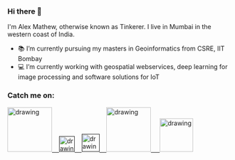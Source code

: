 ### Hi there 👋
I'm Alex Mathew, otherwise known as Tinkerer. I live in Mumbai in the western coast of India.

- 📚 I’m currently pursuing my masters in Geoinformatics from CSRE, IIT Bombay
- 💻 I’m currently working with geospatial webservices, deep learning for image processing and software solutions for IoT


### Catch me on:  
<a href="https://www.youtube.com/channel/UCo0wVhEEzlMQXevMPqN4Q6Q"><img src="https://res.cloudinary.com/importdata/image/upload/v1595012354/yt_logo_jjgys4.png" alt="drawing" width="100"/>&nbsp;&nbsp;&nbsp;&nbsp;<a href=""><img src="https://res.cloudinary.com/importdata/image/upload/v1595012354/medium_mono_hoz0z5.png" alt="drawing" width="35"/>&nbsp;&nbsp;&nbsp;&nbsp;<a href=""><img src="https://res.cloudinary.com/importdata/image/upload/v1595012924/Twitter_Logo_Blue_gbtagu.png" alt="drawing" width="40"/>&nbsp;&nbsp;&nbsp;&nbsp;<a href="https://www.linkedin.com/in/alex94/"><img src="https://res.cloudinary.com/importdata/image/upload/v1595012354/linkedin_t9qiwy.png" alt="drawing" width="100"/> &nbsp;&nbsp;&nbsp;&nbsp;<a href="https://www.kaggle.com/caffeineholic"><img src="https://res.cloudinary.com/importdata/image/upload/v1595012924/kaggle_ksaktb.png" alt="drawing" width="75"/>
